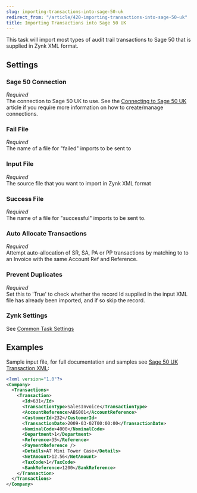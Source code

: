 ```yaml
---
slug: importing-transactions-into-sage-50-uk
redirect_from: "/article/420-importing-transactions-into-sage-50-uk"
title: Importing Transactions into Sage 50 UK
---
```

This task will import most types of audit trail transactions to Sage 50 that is supplied in Zynk XML format.

## Settings
### Sage 50 Connection
_Required_  
The connection to Sage 50 UK to use.  See the [Connecting to Sage 50 UK](connecting-to-sage-50-uk) article if you require more information on how to create/manage connections.

### Fail File
_Required_  
The name of a file for "failed" imports to be sent to   

### Input File
_Required_  
The source file that you want to import in Zynk XML format   

### Success File
_Required_  
The name of a file for "successful" imports to be sent to. 

### Auto Allocate Transactions
_Required_  
Attempt auto-allocation of SR, SA, PA or PP transactions by matching to to an Invoice with the same Account Ref and Reference.

### Prevent Duplicates
_Required_  
Set this to 'True' to check whether the record Id supplied in the input XML file has already been imported, and if so skip the record.

### Zynk Settings
See [Common Task Settings](common-task-settings)


## Examples
Sample input file, for full documentation and samples see [Sage 50 UK Transaction XML](sage-50-uk-transaction-xml):  

```xml
<?xml version="1.0"?>
<Company>
  <Transactions>
    <Transaction>
      <Id>631</Id>
      <TransactionType>SalesInvoice</TransactionType>
      <AccountReference>ABS001</AccountReference>
      <CustomerId>232</CustomerId>
      <TransactionDate>2009-03-02T00:00:00</TransactionDate>
      <NominalCode>4000</NominalCode>
      <Department>1</Department>
      <Reference>35</Reference>
      <PaymentReference />
      <Details>AT Mini Tower Case</Details>
      <NetAmount>12.56</NetAmount>
      <TaxCode>1</TaxCode>
      <BankReference>1200</BankReference>
    </Transaction>
  </Transactions>
</Company>
```
